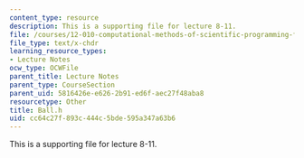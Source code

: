 ```yaml
---
content_type: resource
description: This is a supporting file for lecture 8-11.
file: /courses/12-010-computational-methods-of-scientific-programming-fall-2011/cc64c27f893c444c5bde595a347a63b6_Ball.h
file_type: text/x-chdr
learning_resource_types:
- Lecture Notes
ocw_type: OCWFile
parent_title: Lecture Notes
parent_type: CourseSection
parent_uid: 5816426e-e626-2b91-ed6f-aec27f48aba8
resourcetype: Other
title: Ball.h
uid: cc64c27f-893c-444c-5bde-595a347a63b6
---
```

This is a supporting file for lecture 8-11.

